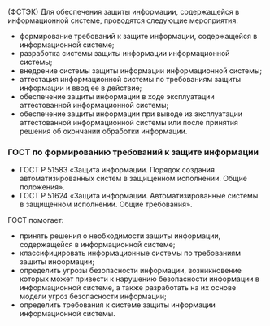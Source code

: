 
(ФСТЭК) Для обеспечения защиты информации, содержащейся в информационной системе, проводятся следующие мероприятия:

- формирование требований к защите информации, содержащейся в информационной системе;
- разработка системы защиты информации информационной системы;
- внедрение системы защиты информации информационной системы;
- аттестация информационной системы по требованиям защиты информации и ввод ее в действие;
- обеспечение защиты информации в ходе эксплуатации аттестованной информационной системы;
- обеспечение защиты информации при выводе из эксплуатации аттестованной информационной системы или после принятия решения об окончании обработки информации.

### ГОСТ по формированию требований к защите информации

- ГОСТ Р 51583 «Защита информации. Порядок создания автоматизированных систем в защищенном исполнении. Общие положения».
- ГОСТ Р 51624 «Защита информации. Автоматизированные системы в защищенном исполнении. Общие требования».

ГОСТ помогает:

- принять решения о необходимости защиты информации, содержащейся в информационной системе;
- классифицировать информационные системы по требованиям защиты информации;
- определить угрозы безопасности информации, возникновение которых может привести к нарушению безопасности информации в информационной системе, а также разработать на их основе модели угроз безопасности информации;
- определить требования к системе защиты информации информационной системы.